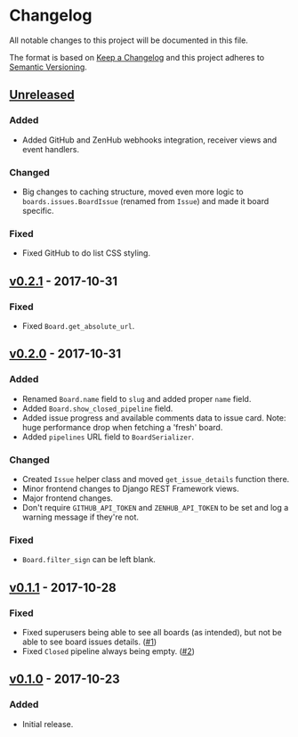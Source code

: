 # Changelog
All notable changes to this project will be documented in this file.

The format is based on [Keep a Changelog][keepachangelog] and this project
adheres to [Semantic Versioning][semver].

## [Unreleased][unreleased]
### Added
- Added GitHub and ZenHub webhooks integration, receiver views and event
  handlers.

### Changed
- Big changes to caching structure, moved even more logic to
  `boards.issues.BoardIssue` (renamed from `Issue`) and made it board specific.
  
### Fixed
- Fixed GitHub to do list CSS styling.

## [v0.2.1][v0.2.1] - 2017-10-31
### Fixed
- Fixed `Board.get_absolute_url`.

## [v0.2.0][v0.2.0] - 2017-10-31
### Added
- Renamed `Board.name` field to `slug` and added proper `name` field.
- Added `Board.show_closed_pipeline` field.
- Added issue progress and available comments data to issue card.
  Note: huge performance drop when fetching a 'fresh' board.
- Added `pipelines` URL field to `BoardSerializer`.

### Changed
- Created `Issue` helper class and moved `get_issue_details` function there.
- Minor frontend changes to Django REST Framework views.
- Major frontend changes.
- Don't require `GITHUB_API_TOKEN` and `ZENHUB_API_TOKEN` to be set and log a
  warning message if they're not.

### Fixed
- `Board.filter_sign` can be left blank.

## [v0.1.1][v0.1.1] - 2017-10-28
### Fixed
- Fixed superusers being able to see all boards (as intended), but not be able
  to see board issues details. ([#1])
- Fixed `Closed` pipeline always being empty. ([#2])

## [v0.1.0][v0.1.0] - 2017-10-23
### Added
- Initial release.


[keepachangelog]: http://keepachangelog.com/en/1.0.0/
[semver]: http://semver.org/spec/v2.0.0.html

[unreleased]: https://github.com/pawelad/zenboard/compare/v0.2.1...HEAD
[v0.1.0]: https://github.com/pawelad/zenboard/releases/tag/v0.1.0
[v0.1.1]: https://github.com/pawelad/zenboard/releases/tag/v0.1.1
[v0.2.0]: https://github.com/pawelad/zenboard/releases/tag/v0.2.0
[v0.2.1]: https://github.com/pawelad/zenboard/releases/tag/v0.2.1

[#1]: https://github.com/pawelad/zenboard/issues/1
[#2]: https://github.com/pawelad/zenboard/issues/2
